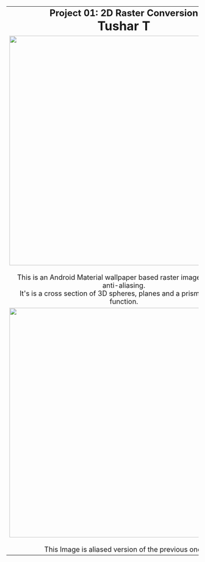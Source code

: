 <center>
<table border=0 cellspacing=5 cellpadding=5 width=90%>

<tr>
<td align=center>
<b><font size=5>Project 01: 2D Raster Conversion<br></font>
<b><font size=6>Tushar T<br></font>
</td>
</tr> 

<tr>
<td align=center>
<font size=4>
<img src=pr01/01.jpg width=600><br><br>
This is an Android Material wallpaper based raster image with 8x8 anti-aliasing.<br>
It's is a cross section of 3D spheres, planes and a prism(implicit) function.<br>
</td>
</tr> 

<tr>
<td align=center>
<font size=4>
<img src=pr01/00.jpg width=600><br><br>
This Image is aliased version of the previous one.
</td>
</tr> 

</table>
</center>